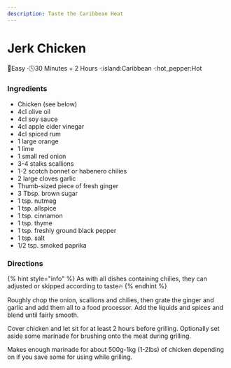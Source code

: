```yaml
---
description: Taste the Caribbean Heat
---
```


# Jerk Chicken

:dart:Easy  ·:clock4:30 Minutes + 2 Hours  ·:island:Caribbean  ·:hot\_pepper:Hot

### Ingredients

* Chicken (see below)
* 4cl olive oil
* 4cl soy sauce
* 4cl apple cider vinegar
* 4cl spiced rum
* 1 large orange
* 1 lime
* 1 small red onion
* 3-4 stalks scallions
* 1-2 scotch bonnet or habenero chilies
* 2 large cloves garlic
* Thumb-sized piece of fresh ginger
* 3 Tbsp. brown sugar
* 1 tsp. nutmeg
* 1 tsp. allspice
* 1 tsp. cinnamon
* 1 tsp. thyme
* 1 tsp. freshly ground black pepper
* 1 tsp. salt
* 1/2 tsp. smoked paprika

### Directions

{% hint style="info" %}
As with all dishes containing chilies, they can adjusted or skipped according to taste:fire:&#x20;
{% endhint %}

Roughly chop the onion, scallions and chilies, then grate the ginger and garlic and add them all to a food processor. Add the liquids and spices and blend until fairly smooth.

Cover chicken and let sit for at least 2 hours before grilling. Optionally set aside some marinade for brushing onto the meat during grilling.

Makes enough marinade for about 500g-1kg (1-2lbs) of chicken depending on if you save some for using while grilling.



